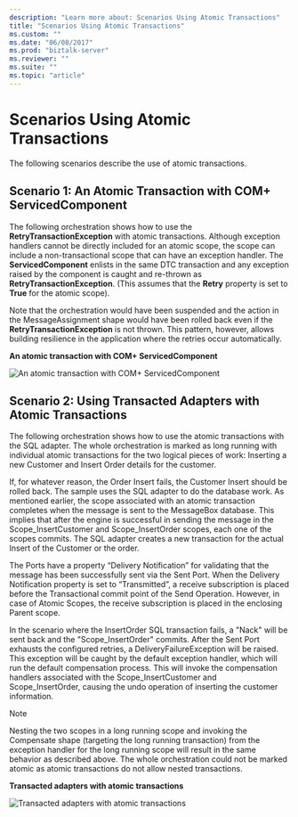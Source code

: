 ```yaml
---
description: "Learn more about: Scenarios Using Atomic Transactions"
title: "Scenarios Using Atomic Transactions"
ms.custom: ""
ms.date: "06/08/2017"
ms.prod: "biztalk-server"
ms.reviewer: ""
ms.suite: ""
ms.topic: "article"
---
```

# Scenarios Using Atomic Transactions
The following scenarios describe the use of atomic transactions.  
  
## Scenario 1: An Atomic Transaction with COM+ ServicedComponent  
 The following orchestration shows how to use the **RetryTransactionException** with atomic transactions. Although exception handlers cannot be directly included for an atomic scope, the scope can include a non-transactional scope that can have an exception handler. The **ServicedComponent** enlists in the same DTC transaction and any exception raised by the component is caught and re-thrown as **RetryTransactionException**. (This assumes that the **Retry** property is set to **True** for the atomic scope).  
  
 Note that the orchestration would have been suspended and the action in the MessageAssignment shape would have been rolled back even if the **RetryTransactionException** is not thrown. This pattern, however, allows building resilience in the application where the retries occur automatically.  
  
 **An atomic transaction with COM+ ServicedComponent**  
  
 ![An atomic transaction with COM&#43; ServicedComponent](../core/media/bts-trans-orch-fig5.gif "BTS_Trans_Orch_Fig5")  
  
## Scenario 2: Using Transacted Adapters with Atomic Transactions  
 The following orchestration shows how to use the atomic transactions with the SQL adapter. The whole orchestration is marked as long running with individual atomic transactions for the two logical pieces of work: Inserting a new Customer and Insert Order details for the customer.  
  
 If, for whatever reason, the Order Insert fails, the Customer Insert should be rolled back. The sample uses the SQL adapter to do the database work. As mentioned earlier, the scope associated with an atomic transaction completes when the message is sent to the MessageBox database. This implies that after the engine is successful in sending the message in the Scope_InsertCustomer and Scope_InsertOrder scopes, each one of the scopes commits. The SQL adapter creates a new transaction for the actual Insert of the Customer or the order.  
  
 The Ports have a property “Delivery Notification” for validating that the message has been successfully sent via the Sent Port. When the Delivery Notification property is set to “Transmitted”, a receive subscription is placed before the Transactional commit point of the Send Operation. However, in case of Atomic Scopes, the receive subscription is placed in the enclosing Parent scope.  
  
 In the scenario where the InsertOrder SQL transaction fails, a "Nack" will be sent back and the "Scope_InsertOrder" commits. After the Sent Port exhausts the configured retries, a DeliveryFailureException will be raised. This exception will be caught by the default exception handler, which will run the default compensation process. This will invoke the compensation handlers associated with the Scope_InsertCustomer and Scope_InsertOrder, causing the undo operation of inserting the customer information.  
  
> [!NOTE]
>  Nesting the two scopes in a long running scope and invoking the Compensate shape (targeting the long running transaction) from the exception handler for the long running scope will result in the same behavior as described above. The whole orchestration could not be marked atomic as atomic transactions do not allow nested transactions.  
  
 **Transacted adapters with atomic transactions**  
  
 ![Transacted adapters with atomic transactions](../core/media/bts-trans-orch-fig6.gif "BTS_Trans_Orch_Fig6")
